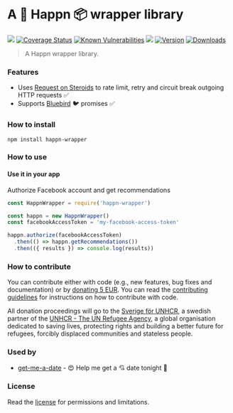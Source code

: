 # A :revolving_hearts: Happn :package: wrapper library

[![](https://github.com/hfreire/happn-wrapper/workflows/ci/badge.svg)](https://github.com/hfreire/happn-wrapper/actions?workflow=ci)
[![Coverage Status](https://coveralls.io/repos/github/hfreire/happn-wrapper/badge.svg?branch=master)](https://coveralls.io/github/hfreire/happn-wrapper?branch=master)
[![Known Vulnerabilities](https://snyk.io/test/github/hfreire/happn-wrapper/badge.svg)](https://snyk.io/test/github/hfreire/happn-wrapper)
[![](https://img.shields.io/github/release/hfreire/happn-wrapper.svg)](https://github.com/hfreire/happn-wrapper/releases)
[![Version](https://img.shields.io/npm/v/happn-wrapper.svg)](https://www.npmjs.com/package/happn-wrapper)
[![Downloads](https://img.shields.io/npm/dt/happn-wrapper.svg)](https://www.npmjs.com/package/happn-wrapper)

> A Happn wrapper library.

### Features
* Uses [Request on Steroids](https://github.com/hfreire/request-on-steroids) to rate limit, retry and circuit break outgoing HTTP requests :white_check_mark:
* Supports [Bluebird](https://github.com/petkaantonov/bluebird) :bird: promises :white_check_mark:

### How to install
```
npm install happn-wrapper
```

### How to use

#### Use it in your app
Authorize Facebook account and get recommendations
```javascript
const HappnWrapper = require('happn-wrapper')

const happn = new HappnWrapper()
const facebookAccessToken = 'my-facebook-access-token'

happn.authorize(facebookAccessToken)
  .then(() => happn.getRecommendations())
  .then(({ results }) => console.log(results))
```

### How to contribute
You can contribute either with code (e.g., new features, bug fixes and documentation) or by [donating 5 EUR](https://paypal.me/hfreire/5). You can read the [contributing guidelines](CONTRIBUTING.md) for instructions on how to contribute with code.

All donation proceedings will go to the [Sverige för UNHCR](https://sverigeforunhcr.se), a swedish partner of the [UNHCR - The UN Refugee Agency](http://www.unhcr.org), a global organisation dedicated to saving lives, protecting rights and building a better future for refugees, forcibly displaced communities and stateless people.

### Used by
* [get-me-a-date](https://github.com/hfreire/get-me-a-date) - :heart_eyes: Help me get a :cupid: date tonight :first_quarter_moon_with_face:

### License
Read the [license](./LICENSE.md) for permissions and limitations.
